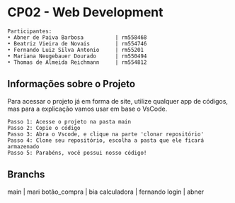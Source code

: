 # CP02 - Web Development 
```http 
Participantes:
• Abner de Paiva Barbosa          | rm558468
• Beatriz Vieira de Novais        | rm554746
• Fernando Luiz Silva Antonio     | rm55201
• Mariana Neugebauer Dourado      | rm550494
• Thomas de Almeida Reichmann     | rm554812
```

## Informações sobre o Projeto 
Para acessar o projeto já em forma de site, utilize qualquer app de códigos, mas para a explicação vamos usar em base o VsCode.

```http 
Passo 1: Acesse o projeto na pasta main 
Passo 2: Copie o código
Passo 3: Abra o Vscode, e clique na parte 'clonar repositório'
Passo 4: Clone seu repositório, escolha a pasta que ele ficará armazenado
Passo 5: Parabéns, você possui nosso código!
```

## Branchs 
main         | mari 
botão_compra | bia 
calculadora  | fernando 
login        | abner 
